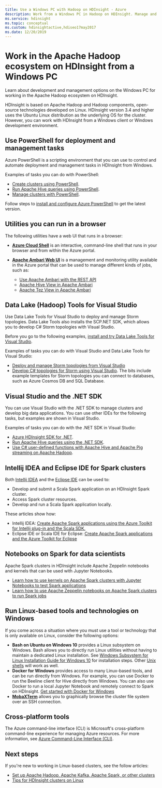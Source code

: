 ```yaml
---
title: Use a Windows PC with Hadoop on HDInsight - Azure
description: Work from a Windows PC in Hadoop on HDInsight. Manage and query clusters with PowerShell, Visual Studio, and Linux tools. Develop big data solutions with .NET.
ms.service: hdinsight
ms.topic: conceptual
ms.custom: hdinsightactive,hdiseo17may2017
ms.date: 12/20/2019
---
```


# Work in the Apache Hadoop ecosystem on HDInsight from a Windows PC

Learn about development and management options on the Windows PC for working in the Apache Hadoop ecosystem on HDInsight.

HDInsight is based on Apache Hadoop and Hadoop components, open-source technologies developed on Linux. HDInsight version 3.4 and higher uses the Ubuntu Linux distribution as the underlying OS for the cluster. However, you can work with HDInsight from a Windows client or Windows development environment.

## Use PowerShell for deployment and management tasks

Azure PowerShell is a scripting environment that you can use to control and automate deployment and management tasks in HDInsight from Windows.

Examples of tasks you can do with PowerShell:

* [Create clusters using PowerShell](hdinsight-hadoop-create-linux-clusters-azure-powershell.md).
* [Run Apache Hive queries using PowerShell](hadoop/apache-hadoop-use-hive-powershell.md).
* [Manage clusters with PowerShell](hdinsight-administer-use-powershell.md).

Follow steps to [install and configure Azure PowerShell](/powershell/azure/install-az-ps) to get the latest version.

## Utilities you can run in a browser

The following utilities have a web UI that runs in a browser:
* **[Azure Cloud Shell](../cloud-shell/overview.md)** is an interactive, command-line shell that runs in your browser and from within the Azure portal.

* **[Apache Ambari Web UI](hdinsight-hadoop-manage-ambari.md)** is a management and monitoring utility available in the Azure portal that can be used to manage different kinds of jobs, such as:
    * [Use Apache Ambari with the REST API](hdinsight-hadoop-manage-ambari-rest-api.md)
    * [Apache Hive View in Apache Ambari](hadoop/apache-hadoop-use-hive-ambari-view.md)
    * [Apache Tez View in Apache Ambari](./index.yml)

## Data Lake (Hadoop) Tools for Visual Studio

Use Data Lake Tools for Visual Studio to deploy and manage Storm topologies. Data Lake Tools also installs the SCP.NET SDK, which allows you to develop C# Storm topologies with Visual Studio.

Before you go to the following examples, [install and try Data Lake Tools for Visual Studio](hadoop/apache-hadoop-visual-studio-tools-get-started.md).

Examples of tasks you can do with Visual Studio and Data Lake Tools for Visual Studio:
* [Deploy and manage Storm topologies from Visual Studio](storm/apache-storm-deploy-monitor-topology-linux.md)
* [Develop C# topologies for Storm using Visual Studio](storm/apache-storm-develop-csharp-visual-studio-topology.md). The bits include example templates for Storm topologies you can connect to databases, such as Azure Cosmos DB and SQL Database.

## Visual Studio and the .NET SDK

You can use Visual Studio with the .NET SDK to manage clusters and develop big data applications. You can use other IDEs for the following tasks, but examples are shown in Visual Studio.

Examples of tasks you can do with the .NET SDK in Visual Studio:
* [Azure HDInsight SDK for .NET](/dotnet/api/overview/azure/hdinsight).
* [Run Apache Hive queries using the .NET SDK](hadoop/apache-hadoop-use-hive-dotnet-sdk.md).
* [Use C# user-defined functions with Apache Hive and Apache Pig streaming on Apache Hadoop](hadoop/apache-hadoop-hive-pig-udf-dotnet-csharp.md).

## Intellij IDEA and Eclipse IDE for Spark clusters

Both [Intellij IDEA](https://www.jetbrains.com/idea/download) and the [Eclipse IDE](https://www.eclipse.org/downloads/) can be used to:
* Develop and submit a Scala Spark application on an HDInsight Spark cluster.
* Access Spark cluster resources.
* Develop and run a Scala Spark application locally.

These articles show how:
* Intellij IDEA: [Create Apache Spark applications using the Azure Toolkit for Intellij plug-in and the Scala SDK.](spark/apache-spark-intellij-tool-plugin.md)
* Eclipse IDE or Scala IDE for Eclipse: [Create Apache Spark applications and the Azure Toolkit for Eclipse](spark/apache-spark-eclipse-tool-plugin.md)

## Notebooks on Spark for data scientists

Apache Spark clusters in HDInsight include Apache Zeppelin notebooks and kernels that can be used with Jupyter Notebooks.

* [Learn how to use kernels on Apache Spark clusters with Jupyter Notebooks to test Spark applications](spark/apache-spark-zeppelin-notebook.md)
* [Learn how to use Apache Zeppelin notebooks on Apache Spark clusters to run Spark jobs](spark/apache-spark-jupyter-notebook-kernels.md)

## Run Linux-based tools and technologies on Windows

If you come across a situation where you must use a tool or technology that is only available on Linux, consider the following options:

* **Bash on Ubuntu on Windows 10** provides a Linux subsystem on Windows. Bash allows you to directly run Linux utilities without having to maintain a dedicated Linux installation. See [Windows Subsystem for Linux Installation Guide for Windows 10](/windows/wsl/install-win10) for installation steps.  Other [Unix shells](https://www.gnu.org/software/bash/) will work as well.
* **Docker for Windows** provides access to many Linux-based tools, and can be run directly from Windows. For example, you can use Docker to run the Beeline client for Hive directly from Windows. You can also use Docker to run a local Jupyter Notebook and remotely connect to Spark on HDInsight. [Get started with Docker for Windows](https://docs.docker.com/docker-for-windows/)
* **[MobaXTerm](https://mobaxterm.mobatek.net/)** allows you to graphically browse the cluster file system over an SSH connection.

## Cross-platform tools

The Azure command-line interface (CLI) is Microsoft's cross-platform command-line experience for managing Azure resources.  For more information, see [Azure Command-Line Interface (CLI)](/cli/azure/).

## Next steps

If you're new to working in Linux-based clusters, see the follow articles:
* [Set up Apache Hadoop, Apache Kafka, Apache Spark, or other clusters](hdinsight-hadoop-provision-linux-clusters.md)
* [Tips for HDInsight clusters on Linux](hdinsight-hadoop-linux-information.md)